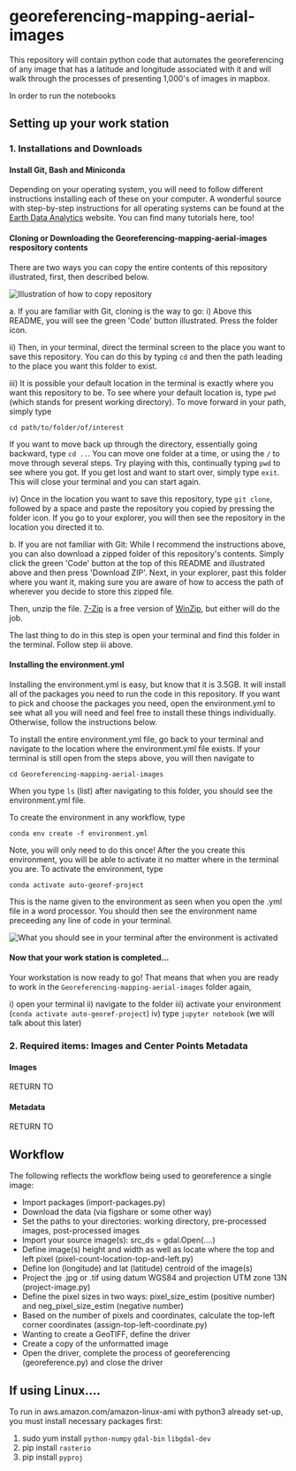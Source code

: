 # georeferencing-mapping-aerial-images
This repository will contain python code that automates the georeferencing of any image that has a latitude and longitude associated with it and will walk through the processes of presenting 1,000's of images in mapbox.

In order to run the notebooks

## Setting up your work station
### 1. Installations and Downloads
#### Install Git, Bash and Miniconda
Depending on your operating system, you will need to follow different instructions installing each of these on your computer.  A wonderful source with step-by-step instructions for all operating systems can be found at the <a href='https://www.earthdatascience.org/workshops/setup-earth-analytics-python/setup-git-bash-conda/'>Earth Data Analytics</a> website.  You can find many tutorials here, too!

#### Cloning or Downloading the Georeferencing-mapping-aerial-images respository contents
There are two ways you can copy the entire contents of this repository illustrated, first, then described below.

<img src="direction-images\\clone-download-modified.JPG" alt="Illustration of how to copy repository">

a.  If you are familiar with Git, cloning is the way to go:
i) Above this README, you will see the green 'Code' button illustrated.  Press the folder icon.

ii) Then, in your terminal, direct the terminal screen to the place you want to save this repository.  You can do this by typing `cd` and then the path leading to the place you want this folder to exist.

iii) It is possible your default location in the terminal is exactly where you want this repository to be.  To see where your default location is, type `pwd` (which stands for present working directory).  To move forward in your path, simply type

`cd path/to/folder/of/interest`

If you want to move back up through the directory, essentially going backward, type `cd ..`.  You can move one folder at a time, or using the `/` to move through several steps.  Try playing with this, continually typing `pwd` to see where you got.  If you get lost and want to start over, simply type `exit`.  This will close your terminal and you can start again.

iv) Once in the location you want to save this repository, type `git clone`, followed by a space and paste the repository you copied by pressing the folder icon.  If you go to your explorer, you will then see the repository in the location you directed it to.

b.  If you are not familiar with Git:
While I recommend the instructions above, you can also download a zipped folder of this repository's contents.  Simply click the green 'Code' button at the top of this README and illustrated above and then press 'Download ZIP'.  Next, in your explorer, past this folder where you want it, making sure you are aware of how to access the path of wherever you decide to store this zipped file.

Then, unzip the file.  <a href='https://www.7-zip.org/download.html'>7-Zip</a> is a free version of <a href='https://www.winzip.com/win/en/'>WinZip</a>, but either will do the job.

The last thing to do in this step is open your terminal and find this folder in the terminal.  Follow step iii above.

#### Installing the environment.yml
Installing the environment.yml is easy, but know that it is 3.5GB.  It will install all of the packages you need to run the code in this repository.  If you want to pick and choose the packages you need, open the environment.yml to see what all you will need and feel free to install these things individually.  Otherwise, follow the instructions below.

To install the entire environment.yml file, go back to your terminal and navigate to the location where the environment.yml file exists.  If your terminal is still open from the steps above, you will then navigate to

`cd Georeferencing-mapping-aerial-images`

When you type `ls` (list) after navigating to this folder, you should see the environment.yml file.

To create the environment in any workflow, type

`conda env create -f environment.yml`

Note, you will only need to do this once!  After the you create this environment, you will be able to activate it no matter where in the terminal you are.  To activate the environment, type

`conda activate auto-georef-project`

This is the name given to the environment as seen when you open the .yml file in a word processor.  You should then see the environment name preceeding any line of code in your terminal.

<img src="direction-images\\activated-environment.JPG" alt="What you should see in your terminal after the environment is activated">

#### Now that your work station is completed...
Your workstation is now ready to go!  That means that when you are ready to work in the `Georeferencing-mapping-aerial-images` folder again,

i) open your terminal
ii) navigate to the folder
iii) activate your environment (`conda activate auto-georef-project`)
iv) type `jupyter notebook` (we will talk about this later)

### 2. Required items: Images and Center Points Metadata
#### Images
RETURN TO

#### Metadata
RETURN TO

## Workflow
The following reflects the workflow being used to georeference a single image:
- Import packages (import-packages.py)
- Download the data (via figshare or some other way)
- Set the paths to your directories: working directory, pre-processed images, post-processed images
- Import your source image(s): src_ds = gdal.Open(....)
- Define image(s) height and width as well as locate where the top and left pixel (pixel-count-location-top-and-left.py)
- Define lon (longitude) and lat (latitude) centroid of the image(s)
- Project the .jpg or .tif using datum WGS84 and projection UTM zone 13N (project-image.py)
- Define the pixel sizes in two ways: pixel_size_estim (positive number) and neg_pixel_size_estim (negative number)
- Based on the number of pixels and coordinates, calculate the top-left corner coordinates (assign-top-left-coordinate.py)
- Wanting to create a GeoTIFF, define the driver
- Create a copy of the unformatted image
- Open the driver, complete the process of georeferencing (georeference.py) and close the driver

## If using Linux....
To run in aws.amazon.com/amazon-linux-ami with python3 already set-up, you must install necessary packages first:
1) sudo yum install `python-numpy` `gdal-bin` `libgdal-dev`
2) pip install `rasterio`
3) pip install `pyproj`
